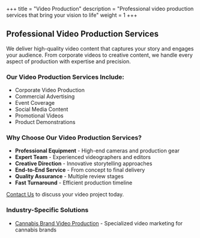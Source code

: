 
+++
title = "Video Production"
description = "Professional video production services that bring your vision to life"
weight = 1
+++

## Professional Video Production Services

We deliver high-quality video content that captures your story and engages your audience. From corporate videos to creative content, we handle every aspect of production with expertise and precision.

### Our Video Production Services Include:

- Corporate Video Production
- Commercial Advertising
- Event Coverage
- Social Media Content
- Promotional Videos
- Product Demonstrations

### Why Choose Our Video Production Services?

- **Professional Equipment** - High-end cameras and production gear
- **Expert Team** - Experienced videographers and editors
- **Creative Direction** - Innovative storytelling approaches
- **End-to-End Service** - From concept to final delivery
- **Quality Assurance** - Multiple review stages
- **Fast Turnaround** - Efficient production timeline

[Contact Us](/contact) to discuss your video project today.

### Industry-Specific Solutions
* [Cannabis Brand Video Production](/services/cannabis-video) - Specialized video marketing for cannabis brands
